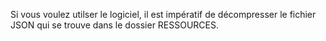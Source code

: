 Si vous voulez utilser le logiciel, il est impératif de décompresser le fichier JSON qui se trouve dans le dossier RESSOURCES.

